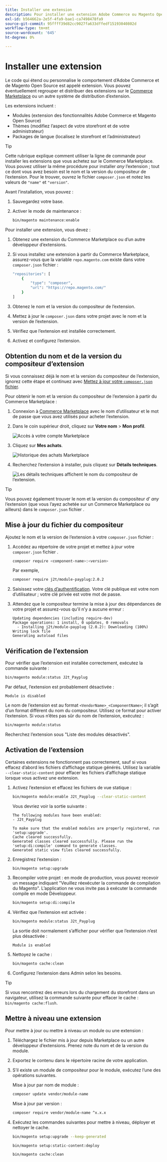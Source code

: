 ```yaml
---
title: Installer une extension
description: Pour installer une extension Adobe Commerce ou Magento Open Source, procédez comme suit.
exl-id: b564662a-2e5f-4fa9-bae1-ca7498478fa9
source-git-commit: 95ffff39d82cc9027fa633dffedf15193040802d
workflow-type: tm+mt
source-wordcount: '645'
ht-degree: 0%

---
```


# Installer une extension

Le code qui étend ou personnalise le comportement d’Adobe Commerce et de Magento Open Source est appelé extension. Vous pouvez éventuellement regrouper et distribuer des extensions sur le [Commerce Marketplace](https://marketplace.magento.com) ou un autre système de distribution d’extension.

Les extensions incluent :

- Modules (extension des fonctionnalités Adobe Commerce et Magento Open Source)
- Thèmes (modifiez l’aspect de votre storefront et de votre administrateur)
- Packages de langue (localisez le storefront et l’administrateur)

>[!TIP]
>
>Cette rubrique explique comment utiliser la ligne de commande pour installer les extensions que vous achetez sur le Commerce Marketplace. Vous pouvez utiliser la même procédure pour installer _any_ l’extension ; tout ce dont vous avez besoin est le nom et la version du compositeur de l’extension. Pour le trouver, ouvrez le fichier `composer.json` et notez les valeurs de `"name"` et `"version"`.

Avant l’installation, vous pouvez :

1. Sauvegardez votre base.
1. Activer le mode de maintenance :

   ```bash
   bin/magento maintenance:enable
   ```

Pour installer une extension, vous devez :

1. Obtenez une extension du Commerce Marketplace ou d’un autre développeur d’extensions.
1. Si vous installez une extension à partir du Commerce Marketplace, assurez-vous que la variable `repo.magento.com` existe dans votre `composer.json` fichier :

   ```bash
   "repositories": [
       {
           "type": "composer",
           "url": "https://repo.magento.com/"
       }
   ]
   ```

1. Obtenez le nom et la version du compositeur de l’extension.
1. Mettez à jour le `composer.json` dans votre projet avec le nom et la version de l’extension.
1. Vérifiez que l’extension est installée correctement.
1. Activez et configurez l’extension.

## Obtention du nom et de la version du compositeur d’extension

Si vous connaissez déjà le nom et la version du compositeur de l’extension, ignorez cette étape et continuez avec [Mettez à jour votre `composer.json` fichier](#update-your-composer-file).

Pour obtenir le nom et la version du compositeur de l’extension à partir du Commerce Marketplace :

1. Connexion à [Commerce Marketplace](https://marketplace.magento.com) avec le nom d’utilisateur et le mot de passe que vous avez utilisés pour acheter l’extension.

1. Dans le coin supérieur droit, cliquez sur **Votre nom** > **Mon profil**.

   ![Accès à votre compte Marketplace](../../assets/installation/marketplace-my-profile.png)

1. Cliquez sur **Mes achats**.

   ![Historique des achats Marketplace](../../assets/installation//marketplace-my-purchases.png)

1. Recherchez l’extension à installer, puis cliquez sur **Détails techniques**.

   ![Les détails techniques affichent le nom du compositeur de l’extension.](../../assets/installation/marketplace-extension-technical-details.png)

>[!TIP]
>
>Vous pouvez également trouver le nom et la version du compositeur d’ _any_ l’extension (que vous l’ayez achetée sur un Commerce Marketplace ou ailleurs) dans le `composer.json` fichier .

## Mise à jour du fichier du compositeur

Ajoutez le nom et la version de l’extension à votre `composer.json` fichier :

1. Accédez au répertoire de votre projet et mettez à jour votre `composer.json` fichier .

   ```bash
   composer require <component-name>:<version>
   ```

   Par exemple,

   ```bash
   composer require j2t/module-payplug:2.0.2
   ```

1. Saisissez votre [clés d’authentification](../prerequisites/authentication-keys.md). Votre clé publique est votre nom d’utilisateur ; votre clé privée est votre mot de passe.

1. Attendez que le compositeur termine la mise à jour des dépendances de votre projet et assurez-vous qu’il n’y a aucune erreur :

   ```terminal
   Updating dependencies (including require-dev)
   Package operations: 1 install, 0 updates, 0 removals
     - Installing j2t/module-payplug (2.0.2): Downloading (100%)
   Writing lock file
   Generating autoload files
   ```

## Vérification de l’extension

Pour vérifier que l’extension est installée correctement, exécutez la commande suivante :

```bash
bin/magento module:status J2t_Payplug
```

Par défaut, l’extension est probablement désactivée :

```terminal
Module is disabled
```

Le nom de l’extension est au format `<VendorName>_<ComponentName>`; il s’agit d’un format différent du nom du compositeur. Utilisez ce format pour activer l’extension. Si vous n’êtes pas sûr du nom de l’extension, exécutez :

```bash
bin/magento module:status
```

Recherchez l’extension sous &quot;Liste des modules désactivés&quot;.

## Activation de l’extension

Certaines extensions ne fonctionnent pas correctement, sauf si vous effacez d’abord les fichiers d’affichage statique générés. Utilisez la variable `--clear-static-content` pour effacer les fichiers d’affichage statique lorsque vous activez une extension.

1. Activez l’extension et effacez les fichiers de vue statique :

   ```bash
   bin/magento module:enable J2t_Payplug --clear-static-content
   ```

   Vous devriez voir la sortie suivante :

   ```terminal
   The following modules have been enabled:
   - J2t_Payplug
   
   To make sure that the enabled modules are properly registered, run 'setup:upgrade'.
   Cache cleared successfully.
   Generated classes cleared successfully. Please run the 'setup:di:compile' command to generate classes.
   Generated static view files cleared successfully.
   ```

1. Enregistrez l’extension :

   ```bash
   bin/magento setup:upgrade
   ```

1. Recompiler votre projet : en mode de production, vous pouvez recevoir un message indiquant &quot;Veuillez réexécuter la commande de compilation du Magento&quot;. L’application ne vous invite pas à exécuter la commande compile en mode Développeur.

   ```bash
   bin/magento setup:di:compile
   ```

1. Vérifiez que l’extension est activée :

   ```bash
   bin/magento module:status J2t_Payplug
   ```

   La sortie doit normalement s’afficher pour vérifier que l’extension n’est plus désactivée :

   ```terminal
   Module is enabled
   ```

1. Nettoyez le cache :

   ```bash
   bin/magento cache:clean
   ```

1. Configurez l’extension dans Admin selon les besoins.

>[!TIP]
>
>Si vous rencontrez des erreurs lors du chargement du storefront dans un navigateur, utilisez la commande suivante pour effacer le cache : `bin/magento cache:flush`.

## Mettre à niveau une extension

Pour mettre à jour ou mettre à niveau un module ou une extension :

1. Téléchargez le fichier mis à jour depuis Marketplace ou un autre développeur d’extensions. Prenez note du nom et de la version du module.

1. Exportez le contenu dans le répertoire racine de votre application.

1. S’il existe un module de compositeur pour le module, exécutez l’une des opérations suivantes.

   Mise à jour par nom de module :

   ```bash
   composer update vendor/module-name
   ```

   Mise à jour par version :

   ```bash
   composer require vendor/module-name ^x.x.x
   ```

1. Exécutez les commandes suivantes pour mettre à niveau, déployer et nettoyer le cache.

   ```bash
   bin/magento setup:upgrade --keep-generated
   ```

   ```bash
   bin/magento setup:static-content:deploy
   ```

   ```bash
   bin/magento cache:clean
   ```
